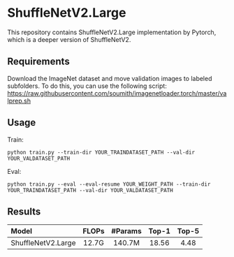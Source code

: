 # ShuffleNetV2.Large

This repository contains ShuffleNetV2.Large implementation by Pytorch, which is a deeper version of ShuffleNetV2.

## Requirements
Download the ImageNet dataset and move validation images to labeled subfolders. To do this, you can use the following script:
https://raw.githubusercontent.com/soumith/imagenetloader.torch/master/valprep.sh

## Usage
Train:
```shell
python train.py --train-dir YOUR_TRAINDATASET_PATH --val-dir YOUR_VALDATASET_PATH
```
Eval:
```shell
python train.py --eval --eval-resume YOUR_WEIGHT_PATH --train-dir YOUR_TRAINDATASET_PATH --val-dir YOUR_VALDATASET_PATH
```

## Results

| Model                  | FLOPs | #Params   | Top-1 | Top-5 |
| :--------------------- | :---: | :------:  | :---: | :---: |
| ShuffleNetV2.Large     | 12.7G | 140.7M    | 18.56 | 4.48  |
